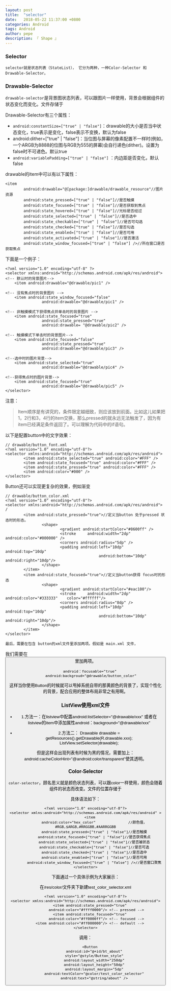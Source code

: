 ```yaml
---
layout: post
title:  "selector"
date:   2018-05-22 11:37:00 +0800
categories: Android
tags: Android
author: pepe
description: 『 Shape 』
---
```



### **Selector**

    selector就是状态列表（StateList）， 它分为两种，一种Color-Selector 和Drawable-Selector。
    
### **Drawable-Selector**

`drawable-selector`是背景图状态列表，可以跟图片一样使用，背景会根据组件的状态变化而变化。文件存储于

Drawable-Selector有三个属性：

 -  `android:constantSize=["true" | "false"]`：drawable的大小是否当中状态变化，true表示是变化，false表示不变换，默认为false
 - android:dither=["true" | "false"]：当位图与屏幕的像素配置不一样时(例如，一个ARGB为8888的位图与RGB为555的屏幕)会自行递色(dither)。设置为false时不可递色。默认true
 - `android:variablePadding=["true" | "false"]` ：内边距是否变化，默认false

drawable的item中可以有以下属性：
 
```
<item
        android:drawable="@[package:]drawable/drawable_resource"//图片资源
        android:state_pressed=["true" | "false"]//是否触摸
        android:state_focused=["true" | "false"]//是否获取到焦点
        android:state_hovered=["true" | "false"]//光标是否经过
        android:state_selected=["true" | "false"]//是否选中
        android:state_checkable=["true" | "false"]//是否可勾选
        android:state_checked=["true" | "false"]//是否勾选
        android:state_enabled=["true" | "false"]//是否可用
        android:state_activated=["true" | "false"]//是否激活
        android:state_window_focused=["true" | "false"] />//所在窗口是否获取焦点
```
下面是一个例子：
```
<?xml version="1.0" encoding="utf-8" ?>
<selector xmlns:android="http://schemas.android.com/apk/res/android">
<!-- 默认时的背景图片-->
    <item android:drawable="@drawable/pic1" />

<!-- 没有焦点时的背景图片 -->
    <item android:state_window_focused="false"
                android:drawable="@drawable/pic1" />

<!-- 非触摸模式下获得焦点并单击时的背景图片 -->
    <item android:state_focused="true"
                android:state_pressed="true"
                android:drawable= "@drawable/pic2" />

<!-- 触摸模式下单击时的背景图片-->
    <item android:state_focused="false"
                android:state_pressed="true"
                android:drawable="@drawable/pic3" />

<!--选中时的图片背景-->
    <item android:state_selected="true"
                android:drawable="@drawable/pic4" />

<!--获得焦点时的图片背景-->
    <item android:state_focused="true"
                android:drawable="@drawable/pic5" />
</selector>
```        
注意：

> Item顺序是有讲究的，条件限定越细致，则应该放到前面。比如这儿如果把1，2行和3，4行的item交换，那么pressed的就永远无法触发了，因为有item已经满足条件返回了。可以理解为代码中的if语句。

以下是配置button中的文字效果：
```    
// drawable/button_font.xml
<?xml version="1.0" encoding="utf-8"?>
<selector xmlns:android="http://schemas.android.com/apk/res/android">
        <item android:state_selected="true" android:color="#FFF" />
        <item android:state_focused="true" android:color="#FFF" />
        <item android:state_pressed="true" android:color="#FFF" />
        <item android:color="#000" />
</selector>
```    
Button还可以实现更复杂的效果，例如渐变

```   
// drawable/button_color.xml
<?xml version="1.0" encoding="utf-8"?>
<selector xmlns:android="http://schemas.android.com/apk/res/android">                 /
        <item android:state_pressed="true">//定义当button 处于pressed 状态时的形态。
                <shape>
                        <gradient android:startColor="#8600ff" />
                        <stroke     android:width="2dp" android:color="#000000" />
                        <corners android:radius="5dp" />
                        <padding android:left="10dp" android:top="10dp"
                                         android:bottom="10dp" android:right="10dp"/>
                </shape>
        </item>
        <item android:state_focused="true">//定义当button获得 focus时的形态
                <shape>
                        <gradient android:startColor="#eac100"/>
                        <stroke     android:width="2dp" android:color="#333333"    color="#ffffff"/>
                        <corners android:radius="8dp" />
                        <padding android:left="10dp" android:top="10dp"
                                         android:bottom="10dp" android:right="10dp"/>
                </shape>
        </item>
</selector>
```    
    最后，需要在包含 button的xml文件里添加两项。假如是 main.xml 文件，
我们需要在<Button />里加两项。 
```    
     android：focusable="true" 
     android:backgroud="@drawable/button_color"
```    
这样当你使用Button的时候就可以甩掉系统自带的那黄颜色的背景了，实现个性化的背景，配合应用的整体布局非常之有用啊。

### **ListView使用xml文件**

 - 1.方法一：在listview中配置android:listSelector="@drawable/xxx"
或者在listview的item中添加属性android：background="@drawable/xxx"

 - 2.方法二：
  Drawable drawable = getResources().getDrawable(R.drawable.xxx);  
  ListView.setSelector(drawable);
  
但是这样会出现列表有时候为黑的情况，需要加上：android:cacheColorHint="@android:color/transparent"使其透明。

### **Color-Selector**

`color-selector`，顾名思义就是颜色状态列表，可以跟color一样使用，颜色会随着组件的状态而改变。文件的位置存储于

具体语法如下：
```
<?xml version="1.0" encoding="utf-8"?>
<selector xmlns:android="http://schemas.android.com/apk/res/android" >
    <item
        android:color="hex_color"               //颜色值，#RGB,$ARGB,#RRGGBB,#AARRGGBB
        android:state_pressed=["true" | "false"]//是否触摸
        android:state_focused=["true" | "false"]//是否获得焦点
        android:state_selected=["true" | "false"]//是否被状态
        android:state_checkable=["true" | "false"]//是否可选
        android:state_checked=["true" | "false"]//是否选中
        android:state_enabled=["true" | "false"]//是否可用
        android:state_window_focused=["true" | "false"] />//是否窗口聚焦
</selector>
```
下面通过一个具体示例为大家展示：
 
在/res/color/文件夹下新建test_color_selector.xml
```
<?xml version="1.0" encoding="utf-8"?>
<selector xmlns:android="http://schemas.android.com/apk/res/android">
    <item android:state_pressed="true"
          android:color="#ffff0000"/> <!-- pressed -->
    <item android:state_focused="true"
          android:color="#ff0000ff"/> <!-- focused -->
    <item android:color="#ff000000"/> <!-- default -->
</selector>
``` 
调用：
```
    <Button
        android:id="@+id/bt_about"
        style="@style/Button_style"
        android:layout_width="250dp"
        android:layout_height="50dp"
        android:layout_margin="5dp"
        android:textColor="@color/test_color_selector"
        android:text="@string/about" />
``` 







